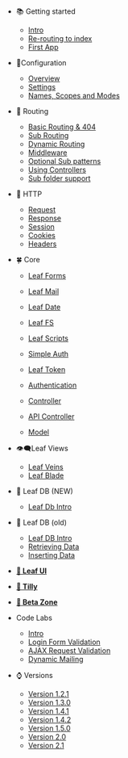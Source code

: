 * 📚 Getting started
  * [Intro](2.1/intro/)
  * [Re-routing to index](2.1/intro/htaccess.md)
  * [First App](2.1/intro/first.md)

* 🔌Configuration
  * [Overview](2.1/config/)
  * [Settings](2.1/config/settings.md)
  * [Names, Scopes and Modes](2.1/config/nsm.md)

* 📲 Routing
  * [Basic Routing & 404](2.1/routing/)
  * [Sub Routing](2.1/routing/sub-routing.md)
  * [Dynamic Routing](2.1/routing/dynamic.md)
  * [Middleware](2.1/routing/middleware.md)
  * [Optional Sub patterns](2.1/routing/sub-patterns.md)
  * [Using Controllers](2.1/routing/controller.md)
  * [Sub folder support](2.1/routing/sub-folder.md)

* 📶 HTTP
  * [Request](2.1/http/request.md)
  * [Response](2.1/http/response.md)
  * [Session](2.1/http/session.md)
  * [Cookies](2.1/http/cookies.md)
  * [Headers](2.1/http/headers.md)

* 🍀 Core
  * [Leaf Forms](2.1/core/forms.md)
  * [Leaf Mail](2.1/core/mail.md)
  * [Leaf Date](2.1/core/date.md)
  * [Leaf FS](2.1/core/fs.md)
  * [Leaf Scripts](2.1/core/scripts.md)
  
  * [Simple Auth](2.1/core/auth.md)
  * [Leaf Token](2.1/core/token.md)
  * [Authentication](2.1/core/authentication.md)
  
  * [Controller](2.1/core/controller.md)
  * [API Controller](2.1/core/api-controller.md)
  * [Model](2.1/core/model.md)

* 👁‍🗨Leaf Views
  * [Leaf Veins](2.1/views/veins.md)
  * [Leaf Blade](2.1/views/blade.md)

* 📑 Leaf DB (NEW)
  * [Leaf Db Intro](2.1/db/)

* 📕 Leaf DB (old)
  * [Leaf DB Intro](2.1/database/)
  * [Retrieving Data](2.1/database/select)
  * [Inserting Data](2.1/database/insert)

* [**🎨 Leaf UI**](ui/)

* [**🌌 Tilly**](tilly/)

* [**🛅 Beta Zone**](2.1/beta-zone/)

* Code Labs
  * [Intro](codelabs/)
  * [Login Form Validation](codelabs/v2.x/form-validation/login/)
  * [AJAX Request Validation](codelabs/v2.x/form-validation/ajax/)
  * [Dynamic Mailing](codelabs/v2.x/mail/dynamic-mail-templating/)
  
* ⌚ Versions
  * [Version 1.2.1](https://leaf-docs.netlify.com/v1.2.1/index.html)
  * [Version 1.3.0](https://leaf-docs.netlify.com/v1.3.0/index.html)
  * [Version 1.4.1](https://leaf-docs.netlify.com/v1.4.1/index.html)
  * [Version 1.4.2](https://leaf-docs.netlify.com/v1.4.2/index.html)
  * [Version 1.5.0](https://leaf-docs.netlify.com/v1.5.0/index.html)
  * [Version 2.0](2.0/)
  * [Version 2.1](2.1/)
